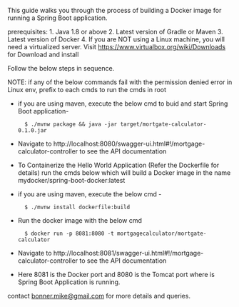 This guide walks you through the process of building a Docker image for running a Spring Boot application.

prerequisites: 
		1. Java 1.8 or above
		2. Latest version of Gradle or Maven
		3. Latest version of Docker
		4. If you are NOT using a Linux machine, you will need a virtualized server. Visit https://www.virtualbox.org/wiki/Downloads for Download and install

Follow the below steps in sequence.

NOTE: if any of the below commands fail with the permission denied error in Linux env, prefix <sudo> to each cmds to run the cmds in root

- if you are using maven, execute the below cmd to buid and start Spring Boot application-

		$ ./mvnw package && java -jar target/mortgate-calculator-0.1.0.jar

- Navigate to http://localhost:8080/swagger-ui.html#!/mortgage-calculator-controller to see the API documentation 


- To Containerize the Hello World Application (Refer the Dockerfile for details) run the cmds below which will build a Docker image in the name mydocker/spring-boot-docker:latest

- if you are using maven, execute the below cmd - 

		$ ./mvnw install dockerfile:build
		
 
- Run the docker image with the below cmd
	
		$ docker run -p 8081:8080 -t mortgagecalculator/mortgate-calculator
                 
- Navigate to http://localhost:8081/swagger-ui.html#!/mortgage-calculator-controller to see the API documentation 
- Here 8081 is the Docker port and 8080 is the Tomcat port where is Spring Boot Application is 	running. 

contact bonner.mike@gmail.com for more details and queries. 


			
